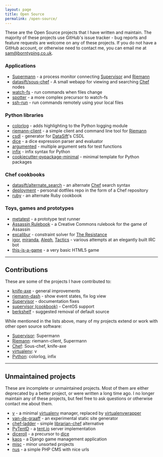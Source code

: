 ```yaml
---
layout: page
title: Open Source
permalink: /open-source/
---
```


These are the Open Source projects that I have written and maintain. The majority of these projects use GitHub's issue tracker - bug reports and feature requests are welcome on any of these projects. If you do not have a GitHub account, or otherwise need to contact me, you can email me at [sam@borntyping.co.uk](mailto:sam@borntyping.co.uk).

### Applications

* [Supermann](https://github.com/borntyping/supermann) - a process monitor connecting [Supervisor](http://supervisord.org/) and [Riemann](http://riemann.io/)
* [datasift/sous-chef](https://github.com/datasift/sous-chef) - A small webapp for viewing and searching [Chef](http://www.getchef.com/) nodes
* [watch-fs](https://github.com/borntyping/watch-fs) - run commands when files change
* [spotter](https://github.com/borntyping/spotter) - a more complex precursor to watch-fs
* [ssh-run](https://github.com/borntyping/ssh-run) - run commands remotely using your local files

### Python libraries

* [colorlog](https://github.com/borntyping/python-colorlog) - adds highlighting to the Python logging module
* [riemann-client](https://github.com/borntyping/python-riemann-client) - a simple client and command line tool for [Riemann](http://riemann.io/)
* [csdl](https://github.com/borntyping/python-csdl) - generator for [DataSift](http://datasift.com/)'s CSDL
* [dice](https://github.com/borntyping/python-dice) - a dice expression parser and evaluator
* [argumented](https://github.com/borntyping/python-argumented) - multiple argument sets for test functions
* [infix](https://github.com/borntyping/python-infix) - infix syntax for Python
* [cookiecutter-pypackage-minimal](https://github.com/borntyping/cookiecutter-pypackage-minimal) - minimal template for Python packages

### Chef cookbooks

* [datasift/alternate_search](https://github.com/datasift/alternate_search) - an alternate [Chef](http://www.getchef.com/) search syntax
* [deployment](https://github.com/borntyping/deployment) - personal dotfiles repo in the form of a Chef repository
* [ruby](https://github.com/borntyping/cookbook-ruby) - an alternate Ruby cookbook

### Toys, games and prototypes

* [metatest](https://github.com/borntyping/metatest) - a prototype test runner
* [Assassin Rulebook](https://github.com/aberassassin/rulebook) - a Creative Commons rulebook for the game of Assassin
* [excalibur](https://github.com/borntyping/excalibur) - constraint solver for [The Resistance](http://boardgamegeek.com/boardgame/41114/the-resistance)
* [igor](https://github.com/borntyping/igor), [miranda](https://github.com/borntyping/miranda), [Aleph](https://github.com/borntyping/aleph), [Tactics](https://github.com/borntyping/tactics) - various attempts at an elegantly built IRC bot
* [this-is-a-game](https://github.com/borntyping/this-is-a-game) - a very basic HTML5 game

***

## Contributions

These are some of the projects I have contributed to:

* [knife-axe](https://github.com/faja/knife-axe) - general improvements
* [riemann-dash](https://github.com/aphyr/riemann-dash) - show event states, fix log view
* [Supervisor](https://github.com/Supervisor/supervisor/) - documentation fixes
* [supervisor (cookbook)](https://github.com/poise/supervisor) - CentOS support
* [berkshelf](https://github.com/berkshelf/berkshelf) - suggested removal of default source

While mentioned in the lists above, many of my projects extend or work with other open source software:

* [Supervisor](http://supervisord.org/): Supermann
* [Riemann](http://riemann.io/): riemann-client, Supermann
* [Chef](http://www.getchef.com/): Sous-chef, knife-axe
* [virtualenv](http://virtualenv.readthedocs.org/en/latest/): v
* [Python](https://www.python.org/): colorlog, infix

***

## Unmaintained projects

These are incomplete or unmaintained projects. Most of them are either deprecated by a better project, or were written a long time ago. I no longer maintain any of these projects, but feel free to ask questions or otherwise contact me about them.

* [v](https://github.com/borntyping/v) - a minimal [virtualenv](https://virtualenv.pypa.io/en/latest/) manager, replaced by [virtualenvwrapper](http://virtualenvwrapper.readthedocs.org/)
* [van-de-graaff](https://github.com/borntyping/van-de-graaff) - an experimental static site generator
* [chef-ladder](https://github.com/borntyping/chef-ladder) - simple [librarian-chef](https://github.com/applicationsonline/librarian-chef) alternative
* [PyTentD](https://github.com/pytent/pytentd) - a [tent.io](https://tent.io/) server implementation
* [diceroll](https://github.com/borntyping/diceroll) - a precursor to [dice](https://github.com/borntyping/python-dice)
* [kaos](https://github.com/borntyping/django-kaos) - a Django game management application
* [misc](https://github.com/borntyping/misc) - minor unsorted projects
* [nus](https://github.com/borntyping/nus) - a simple PHP CMS with nice urls
